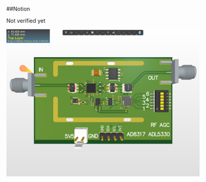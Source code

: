 ##Notion

Not verified yet

![Image](https://github.com/liwuguibo/NUEDC/blob/main/RF/AGC/AD8317_ADL5330/X2_hC82uSbtPs.png)
